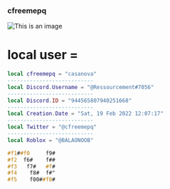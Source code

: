### cfreemepq
![This is an image](https://cdn.discordapp.com/attachments/980501992642318366/990306415929327646/utiliser-gifs-08.gif)

# local user = 
```lua
local cfreemepq = "casanova"                                           
---------------------------
local Discord.Username = "@Ressourcement#7056" 
---------------------------
local Discord.ID = "944565807940251668"
---------------------------
local Creation.Date = "Sat, 19 Feb 2022 12:07:17"
---------------------------
local Twitter = "@cfreemepq"
---------------------------
local Roblox = "@BALAONOOB"
```
```css
#f1##f0     f9#
#f2  f6#    f## 
#f3   f7#   #f#
#f4    f8#  f#"
#f5    f00##f0#
```

